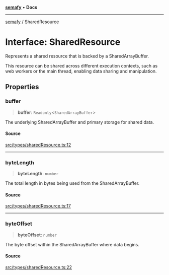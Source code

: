[**semafy**](../README.md) • **Docs**

***

[semafy](../globals.md) / SharedResource

# Interface: SharedResource

Represents a shared resource that is backed by a SharedArrayBuffer.

This resource can be shared across different execution contexts, such as
web workers or the main thread, enabling data sharing and manipulation.

## Properties

### buffer

> **buffer**: `Readonly`\<`SharedArrayBuffer`\>

The underlying SharedArrayBuffer
and primary storage for shared data.

#### Source

[src/types/sharedResource.ts:12](https://github.com/havelessbemore/semafy/blob/24a3ea8dcb70f91d58fc18f17dc96fd55aaef829/src/types/sharedResource.ts#L12)

***

### byteLength

> **byteLength**: `number`

The total length in bytes being used from the SharedArrayBuffer.

#### Source

[src/types/sharedResource.ts:17](https://github.com/havelessbemore/semafy/blob/24a3ea8dcb70f91d58fc18f17dc96fd55aaef829/src/types/sharedResource.ts#L17)

***

### byteOffset

> **byteOffset**: `number`

The byte offset within the SharedArrayBuffer where data begins.

#### Source

[src/types/sharedResource.ts:22](https://github.com/havelessbemore/semafy/blob/24a3ea8dcb70f91d58fc18f17dc96fd55aaef829/src/types/sharedResource.ts#L22)
